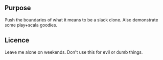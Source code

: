 ## Purpose 
Push the boundaries of what it means to be a slack clone. Also demonstrate some play+scala goodies.

## Licence
Leave me alone on weekends. Don't use this for evil or dumb things.
